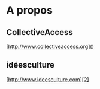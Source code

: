 # A propos
## CollectiveAccess
[http://www.collectiveaccess.org]()
## idéesculture
[http://www.ideesculture.com][2]

[2]:	http://www.idesculture.com